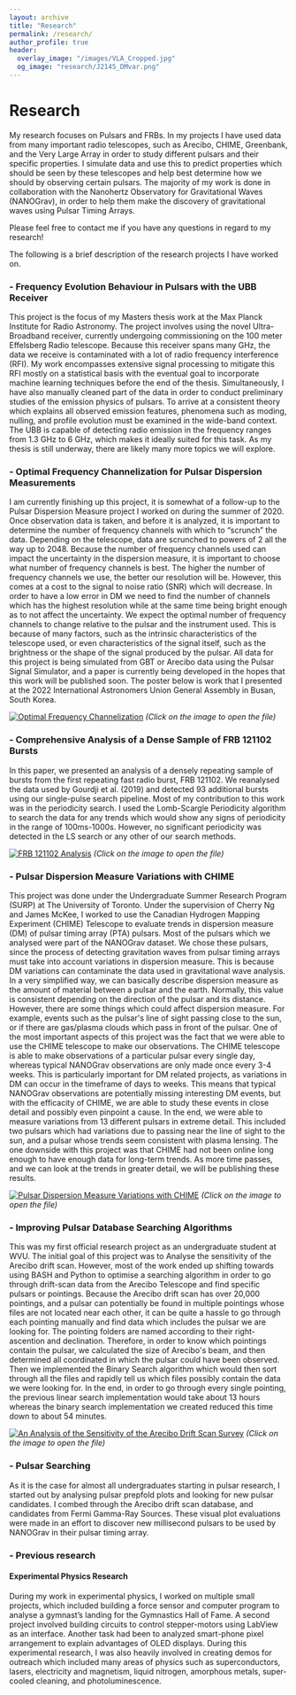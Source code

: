 ```yaml
---
layout: archive
title: "Research"
permalink: /research/
author_profile: true
header:
  overlay_image: "/images/VLA_Cropped.jpg"
  og_image: "research/J2145_DMvar.png"
---
```


# Research

My research focuses on Pulsars and FRBs. In my projects I have used data from many important radio telescopes, such as Arecibo, CHIME, Greenbank, and the Very Large Array in order to study different pulsars and their specific properties. I simulate data and use this to predict properties which should be seen by these telescopes and help best determine how we should by observing certain pulsars. The majority of my work is done in collaboration with the Nanohertz Observatory for Gravitational Waves (NANOGrav), in order to help them make the discovery of gravitational waves using Pulsar Timing Arrays.

Please feel free to contact me if you have any questions in regard to my research!
  

The following is a brief description of the research projects I have worked on.

### - Frequency Evolution Behaviour in Pulsars with the UBB Receiver
This project is the focus of my Masters thesis work at the Max Planck Institute for Radio Astronomy. The project involves using the novel Ultra-Broadband receiver, currently undergoing commissioning on the 100 meter Effelsberg Radio telescope. Because this receiver spans many GHz, the data we receive is contaminated with a lot of radio frequency interference (RFI). My work encompasses extensive signal processing to mitigate this RFI mostly on a statistical basis with the eventual goal to incorporate machine learning techniques before the end of the thesis. Simultaneously, I have also manually cleaned part of the data in order to conduct preliminary studies of the emission physics of pulsars. To arrive at a consistent theory which explains all observed emission features, phenomena such as moding, nulling, and profile evolution must be examined in the wide-band context. The UBB is capable of detecting radio emission in the frequency ranges from 1.3 GHz to 6 GHz, which makes it ideally suited for this task. As my thesis is still underway, there are likely many more topics we will explore.

### - Optimal Frequency Channelization for Pulsar Dispersion Measurements
I am currently finishing up this project, it is somewhat of a follow-up to the Pulsar Dispersion Measure project I worked on during the summer of 2020. Once observation data is taken, and before it is analyzed, it is important to determine the number of frequency channels with which to “scrunch” the data. Depending on the telescope, data are scrunched to powers of 2 all the way up to 2048. Because the number of frequency channels used can impact the uncertainty in the dispersion measure, it is important to choose what number of frequency channels is best. The higher the number of frequency channels we use, the better our resolution will be. However, this comes at a cost to the signal to noise ratio (SNR) which will decrease. In order to have a low error in DM we need to find the number of channels which has the highest resolution while at the same time being bright enough as to not affect the uncertainty. We expect the optimal number of frequency channels to change relative to the pulsar and the instrument used. This is because of many factors, such as the intrinsic characteristics of the telescope used, or even characteristics of the signal itself, such as the brightness or the shape of the signal produced by the pulsar. All data for this project is being simulated from GBT or Arecibo data using the Pulsar Signal Simulator, and a paper is currently being developed in the hopes that this work will be published soon. The poster below is work that I presented at the 2022 International Astronomers Union General Assembly in Busan, South Korea. 

[![Optimal Frequency Channelization](/images/research/DM_freq_pic.png "Optimal Frequency Channelization")](/files/pdf/research/IAUGA_ePoster_JacobCardinalTremblay.pdf)
*(Click on the image to open the file)*

### - Comprehensive Analysis of a Dense Sample of FRB 121102 Bursts
In this paper, we presented an analysis of a densely repeating sample of bursts from the first repeating fast radio burst, FRB 121102. We reanalysed the data used by Gourdji et al. (2019) and detected 93 additional bursts using our single-pulse search pipeline. Most of my contribution to this work was in the periodicity search. I used the Lomb-Scargle Periodicity algorithm to search the data for any trends which would show any signs of periodicity in the range of 100ms-1000s. However, no significant periodicity was detected in the LS search or any other of our search methods.

[![FRB 121102 Analysis](/images/research/FRB121102_Search.png "FRB 121102 Analysis")](https://arxiv.org/pdf/2107.05658.pdf)
*(Click on the image to open the file)*

### - Pulsar Dispersion Measure Variations with CHIME
This project was done under the Undergraduate Summer Research Program (SURP) at The University of Toronto. Under the supervision of Cherry Ng and James McKee, I worked to use the Canadian Hydrogen Mapping Experiment (CHIME) Telescope to evaluate trends in dispersion measure (DM) of pulsar timing array (PTA) pulsars. Most of the pulsars which we analysed were part of the NANOGrav dataset. We chose these pulsars, since the process of detecting gravitation waves from pulsar timing arrays must take into account variations in dispersion measure. This is because DM variations can contaminate the data used in gravitational wave analysis. In a very simplified way, we can basically describe dispersion measure as the amount of material between a pulsar and the earth. Normally, this value is consistent depending on the direction of the pulsar and its distance. However, there are some things which could affect dispersion measure. For example, events such as the pulsar's line of sight passing close to the sun, or if there are gas/plasma clouds which pass in front of the pulsar. One of the most important aspects of this project was the fact that we were able to use the CHIME telescope to make our observations. The CHIME telescope is able to make observations of a particular pulsar every single day, whereas typical NANOGrav observations are only made once every 3-4 weeks. This is particularly important for DM related projects, as variations in DM can occur in the timeframe of days to weeks. This means that typical NANOGrav observations are potentially missing interesting DM events, but with the efficacity of CHIME, we are able to study these events in close detail and possibly even pinpoint a cause. In the end, we were able to measure variations from 13 different pulsars in extreme detail. This included two pulsars which had variations due to passing near the line of sight to the sun, and a pulsar whose trends seem consistent with plasma lensing. The one downside with this project was that CHIME had not been online long enough to have enough data for long-term trends. As more time passes, and we can look at the trends in greater detail, we will be publishing these results.

[![Pulsar Dispersion Measure Variations with CHIME](/images/research/DMpic.png "Pulsar Dispersion Measure Variations with CHIME")](/files/pdf/research/JacobCT_SURPPoster.pdf)
*(Click on the image to open the file)*

### - Improving Pulsar Database Searching Algorithms
This was my first official research project as an undergraduate student at WVU. The initial goal of this project was to Analyse the sensitivity of the Arecibo drift scan. However, most of the work ended up shifting towards using BASH and Python to optimise a searching algorithm in order to go through drift-scan data from the Arecibo Telescope and find specific pulsars or pointings. Because the Arecibo drift scan has over 20,000 pointings, and a pulsar can potentially be found in multiple pointings whose files are not located near each other, it can be quite a hassle to go through each pointing manually and find data which includes the pulsar we are looking for. The pointing folders are named according to their right-ascention and declination. Therefore, in order to know which pointings contain the pulsar, we calculated the size of Arecibo's beam, and then determined all coordinated in which the pulsar could have been observed. Then we implemented the Binary Search algorithm which would then sort through all the files and rapidly tell us which files possibly contain the data we were looking for. In the end, in order to go through every single pointing, the previous linear search implementation would take about 13 hours whereas the binary search implementation we created reduced this time down to about 54 minutes.

[![An Analysis of the Sensitivity of the Arecibo Drift Scan Survey](/images/research/AreciboCode.png "An Analysis of the Sensitivity of the Arecibo Drift Scan Survey")](/files/pdf/research/JacobCT_SymposiumOnlyPoster.pdf)
*(Click on the image to open the file)*

### - Pulsar Searching
As it is the case for almost all undergraduates starting in pulsar research, I started out by analysing pulsar prepfold plots and looking for new pulsar candidates. I combed through the Arecibo drift scan database, and candidates from Fermi Gamma-Ray Sources. These visual plot evaluations were made in an effort to discover new millisecond pulsars to be used by NANOGrav in their pulsar timing array.


### - Previous research
#### Experimental Physics Research
During my work in experimental physics, I worked on multiple small projects, which included building a force sensor and computer program to analyse a gymnast’s landing for the Gymnastics Hall of Fame. A second project involved building circuits to control stepper-motors using LabView as an interface. Another task had been to analyzed smart-phone pixel arrangement to explain advantages of OLED displays. During this experimental research, I was also heavily involved in creating demos for outreach which included many areas of physics such as superconductors, lasers, electricity and magnetism, liquid nitrogen, amorphous metals, super-cooled cleaning, and photoluminescence.

